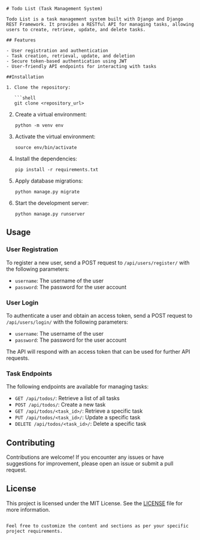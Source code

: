 ```
# Todo List (Task Management System)

Todo List is a task management system built with Django and Django REST Framework. It provides a RESTful API for managing tasks, allowing users to create, retrieve, update, and delete tasks.

## Features

- User registration and authentication
- Task creation, retrieval, update, and deletion
- Secure token-based authentication using JWT
- User-friendly API endpoints for interacting with tasks

##Installation

1. Clone the repository:

   ```shell
   git clone <repository_url>
   ```

2. Create a virtual environment:

   ```shell
   python -m venv env
   ```

3. Activate the virtual environment:

   ```shell
   source env/bin/activate
   ```

4. Install the dependencies:

   ```shell
   pip install -r requirements.txt
   ```

5. Apply database migrations:

   ```shell
   python manage.py migrate
   ```

6. Start the development server:

   ```shell
   python manage.py runserver
   ```

## Usage

### User Registration

To register a new user, send a POST request to `/api/users/register/` with the following parameters:

- `username`: The username of the user
- `password`: The password for the user account

### User Login

To authenticate a user and obtain an access token, send a POST request to `/api/users/login/` with the following parameters:

- `username`: The username of the user
- `password`: The password for the user account

The API will respond with an access token that can be used for further API requests.

### Task Endpoints

The following endpoints are available for managing tasks:

- `GET /api/todos/`: Retrieve a list of all tasks
- `POST /api/todos/`: Create a new task
- `GET /api/todos/<task_id>/`: Retrieve a specific task
- `PUT /api/todos/<task_id>/`: Update a specific task
- `DELETE /api/todos/<task_id>/`: Delete a specific task

## Contributing

Contributions are welcome! If you encounter any issues or have suggestions for improvement, please open an issue or submit a pull request.

## License

This project is licensed under the MIT License. See the [LICENSE](LICENSE) file for more information.
```

Feel free to customize the content and sections as per your specific project requirements.
